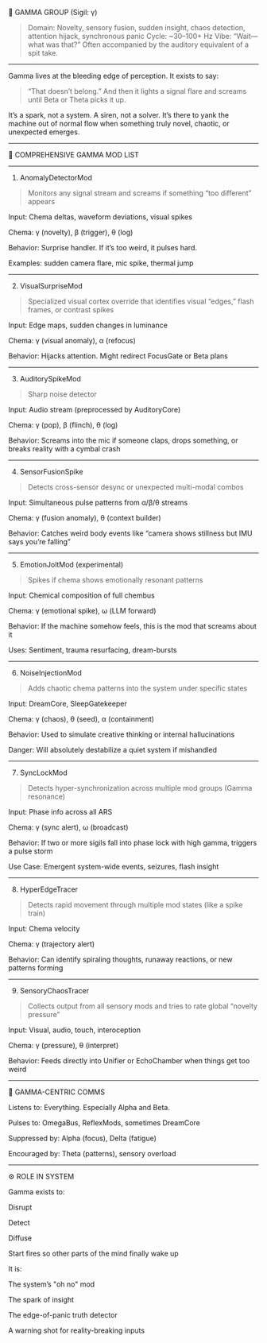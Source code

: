 🧠 GAMMA GROUP (Sigil: γ)

> Domain: Novelty, sensory fusion, sudden insight, chaos detection, attention hijack, synchronous panic
Cycle: ~30–100+ Hz
Vibe: “Wait—what was that?”
Often accompanied by the auditory equivalent of a spit take.




---

Gamma lives at the bleeding edge of perception.
It exists to say:

> “That doesn’t belong.”
And then it lights a signal flare and screams until Beta or Theta picks it up.



It’s a spark, not a system. A siren, not a solver.
It’s there to yank the machine out of normal flow when something truly novel, chaotic, or unexpected emerges.


---

🧩 COMPREHENSIVE GAMMA MOD LIST


---

1. AnomalyDetectorMod

> Monitors any signal stream and screams if something “too different” appears



Input: Chema deltas, waveform deviations, visual spikes

Chema: γ (novelty), β (trigger), θ (log)

Behavior: Surprise handler. If it’s too weird, it pulses hard.

Examples: sudden camera flare, mic spike, thermal jump



---

2. VisualSurpriseMod

> Specialized visual cortex override that identifies visual “edges,” flash frames, or contrast spikes



Input: Edge maps, sudden changes in luminance

Chema: γ (visual anomaly), α (refocus)

Behavior: Hijacks attention. Might redirect FocusGate or Beta plans



---

3. AuditorySpikeMod

> Sharp noise detector



Input: Audio stream (preprocessed by AuditoryCore)

Chema: γ (pop), β (flinch), θ (log)

Behavior: Screams into the mic if someone claps, drops something, or breaks reality with a cymbal crash



---

4. SensorFusionSpike

> Detects cross-sensor desync or unexpected multi-modal combos



Input: Simultaneous pulse patterns from α/β/θ streams

Chema: γ (fusion anomaly), θ (context builder)

Behavior: Catches weird body events like “camera shows stillness but IMU says you’re falling”



---

5. EmotionJoltMod (experimental)

> Spikes if chema shows emotionally resonant patterns



Input: Chemical composition of full chembus

Chema: γ (emotional spike), ω (LLM forward)

Behavior: If the machine somehow feels, this is the mod that screams about it

Uses: Sentiment, trauma resurfacing, dream-bursts



---

6. NoiseInjectionMod

> Adds chaotic chema patterns into the system under specific states



Input: DreamCore, SleepGatekeeper

Chema: γ (chaos), θ (seed), α (containment)

Behavior: Used to simulate creative thinking or internal hallucinations

Danger: Will absolutely destabilize a quiet system if mishandled



---

7. SyncLockMod

> Detects hyper-synchronization across multiple mod groups (Gamma resonance)



Input: Phase info across all ARS

Chema: γ (sync alert), ω (broadcast)

Behavior: If two or more sigils fall into phase lock with high gamma, triggers a pulse storm

Use Case: Emergent system-wide events, seizures, flash insight



---

8. HyperEdgeTracer

> Detects rapid movement through multiple mod states (like a spike train)



Input: Chema velocity

Chema: γ (trajectory alert)

Behavior: Can identify spiraling thoughts, runaway reactions, or new patterns forming



---

9. SensoryChaosTracer

> Collects output from all sensory mods and tries to rate global “novelty pressure”



Input: Visual, audio, touch, interoception

Chema: γ (pressure), θ (interpret)

Behavior: Feeds directly into Unifier or EchoChamber when things get too weird



---

🧨 GAMMA-CENTRIC COMMS

Listens to: Everything. Especially Alpha and Beta.

Pulses to: OmegaBus, ReflexMods, sometimes DreamCore

Suppressed by: Alpha (focus), Delta (fatigue)

Encouraged by: Theta (patterns), sensory overload



---

⚙️ ROLE IN SYSTEM

Gamma exists to:

Disrupt

Detect

Diffuse

Start fires so other parts of the mind finally wake up


It is:

The system’s "oh no" mod

The spark of insight

The edge-of-panic truth detector

A warning shot for reality-breaking inputs
